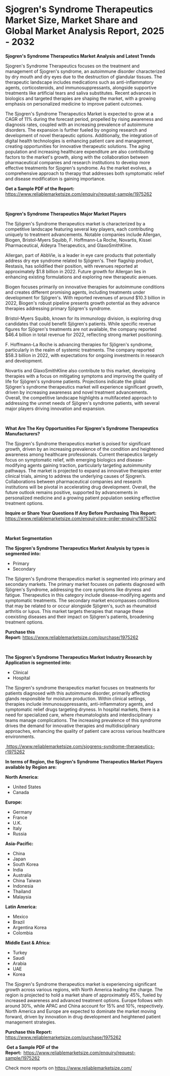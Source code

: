 <p><h1>Sjogren's Syndrome Therapeutics Market Size, Market Share and Global Market Analysis Report, 2025 - 2032</h1></p><p><strong>Sjogren's Syndrome Therapeutics Market Analysis and Latest Trends</strong></p>
<p><p>Sjogren's Syndrome Therapeutics focuses on the treatment and management of Sjogren's syndrome, an autoimmune disorder characterized by dry mouth and dry eyes due to the destruction of glandular tissues. The therapeutic landscape includes medications such as anti-inflammatory agents, corticosteroids, and immunosuppressants, alongside supportive treatments like artificial tears and saliva substitutes. Recent advances in biologics and targeted therapies are shaping the market, with a growing emphasis on personalized medicine to improve patient outcomes.</p><p>The Sjogren's Syndrome Therapeutics Market is expected to grow at a CAGR of 11% during the forecast period, propelled by rising awareness and diagnosis rates, coupled with an increasing prevalence of autoimmune disorders. The expansion is further fueled by ongoing research and development of novel therapeutic options. Additionally, the integration of digital health technologies is enhancing patient care and management, creating opportunities for innovative therapeutic solutions. The aging population and increasing healthcare expenditure are also contributing factors to the market's growth, along with the collaboration between pharmaceutical companies and research institutions to develop more effective treatments for Sjogren's syndrome. As the market evolves, a comprehensive approach to therapy that addresses both symptomatic relief and disease modification is gaining importance.</p></p>
<p><strong>Get a Sample PDF of the Report:&nbsp;</strong> <a href="https://www.reliablemarketsize.com/enquiry/request-sample/1975262?utm_campaign=2803&utm_medium=2&utm_source=Github&utm_content=ia&utm_term=28032025&utm_id=sjogrens-syndrome-therapeutics">https://www.reliablemarketsize.com/enquiry/request-sample/1975262</a></p>
<p>&nbsp;</p>
<p><strong>Sjogren's Syndrome Therapeutics Major Market Players</strong></p>
<p><p>The Sjögren's Syndrome therapeutics market is characterized by a competitive landscape featuring several key players, each contributing uniquely to treatment advancements. Notable companies include Allergan, Biogen, Bristol-Myers Squibb, F. Hoffmann-La Roche, Novartis, Kissei Pharmaceutical, Aldeyra Therapeutics, and GlaxoSmithKline.</p><p>Allergan, part of AbbVie, is a leader in eye care products that potentially address dry eye syndrome related to Sjögren's. Their flagship product, Restasis, has solidified their position, with revenues reported at approximately $1.8 billion in 2022. Future growth for Allergan lies in enhancing existing formulations and exploring new therapeutic avenues.</p><p>Biogen focuses primarily on innovative therapies for autoimmune conditions and creates different promising agents, including treatments under development for Sjögren's. With reported revenues of around $10.3 billion in 2022, Biogen's robust pipeline presents growth potential as they advance therapies addressing primary Sjögren's syndrome.</p><p>Bristol-Myers Squibb, known for its immunology division, is exploring drug candidates that could benefit Sjögren's patients. While specific revenue figures for Sjögren's treatments are not available, the company reported $46.4 billion in total revenue for 2022, reflecting strong market positioning.</p><p>F. Hoffmann-La Roche is advancing therapies for Sjögren's syndrome, particularly in the realm of systemic treatments. The company reported $58.3 billion in 2022, with expectations for ongoing investments in research and development.</p><p>Novartis and GlaxoSmithKline also contribute to this market, developing therapies with a focus on mitigating symptoms and improving the quality of life for Sjögren's syndrome patients. Projections indicate the global Sjögren's syndrome therapeutics market will experience significant growth, driven by increasing awareness and novel treatment advancements. Overall, the competitive landscape highlights a multifaceted approach to addressing the unmet needs of Sjögren's syndrome patients, with several major players driving innovation and expansion.</p></p>
<p>&nbsp;</p>
<p><strong>What Are The Key Opportunities For Sjogren's Syndrome Therapeutics Manufacturers?</strong></p>
<p><p>The Sjogren's Syndrome therapeutics market is poised for significant growth, driven by an increasing prevalence of the condition and heightened awareness among healthcare professionals. Current therapeutics largely focus on symptomatic relief, with emerging biologics and disease-modifying agents gaining traction, particularly targeting autoimmunity pathways. The market is projected to expand as innovative therapies enter clinical trials, aiming to address the underlying causes of Sjogren’s. Collaborations between pharmaceutical companies and research institutions will be pivotal in accelerating drug development. Overall, the future outlook remains positive, supported by advancements in personalized medicine and a growing patient population seeking effective treatment options.</p></p>
<p><strong>Inquire or Share Your Questions If Any Before Purchasing This Report:</strong> <a href="https://www.reliablemarketsize.com/enquiry/pre-order-enquiry/1975262?utm_campaign=2803&utm_medium=2&utm_source=Github&utm_content=ia&utm_term=28032025&utm_id=sjogrens-syndrome-therapeutics">https://www.reliablemarketsize.com/enquiry/pre-order-enquiry/1975262</a></p>
<p>&nbsp;</p>
<p><strong>Market Segmentation</strong></p>
<p><strong>The Sjogren's Syndrome Therapeutics Market Analysis by types is segmented into:</strong></p>
<p><ul><li>Primary</li><li>Secondary</li></ul></p>
<p><p>The Sjögren's Syndrome therapeutics market is segmented into primary and secondary markets. The primary market focuses on patients diagnosed with Sjögren's Syndrome, addressing the core symptoms like dryness and fatigue. Therapeutics in this category include disease-modifying agents and symptomatic treatments. The secondary market encompasses conditions that may be related to or occur alongside Sjögren's, such as rheumatoid arthritis or lupus. This market targets therapies that manage these coexisting diseases and their impact on Sjögren's patients, broadening treatment options.</p></p>
<p><strong>Purchase this Report:&nbsp;</strong><a href="https://www.reliablemarketsize.com/purchase/1975262?utm_campaign=2803&utm_medium=2&utm_source=Github&utm_content=ia&utm_term=28032025&utm_id=sjogrens-syndrome-therapeutics">https://www.reliablemarketsize.com/purchase/1975262</a></p>
<p>&nbsp;</p>
<p><strong>The Sjogren's Syndrome Therapeutics Market Industry Research by Application is segmented into:</strong></p>
<p><ul><li>Clinical</li><li>Hospital</li></ul></p>
<p><p>The Sjogren's syndrome therapeutics market focuses on treatments for patients diagnosed with this autoimmune disorder, primarily affecting glands responsible for moisture production. Within clinical settings, therapies include immunosuppressants, anti-inflammatory agents, and symptomatic relief drugs targeting dryness. In hospital markets, there is a need for specialized care, where rheumatologists and interdisciplinary teams manage complications. The increasing prevalence of this syndrome drives the demand for innovative therapies and multidisciplinary approaches, enhancing the quality of patient care across various healthcare environments.</p></p>
<p><a href="https://www.reliablemarketsize.com/sjogrens-syndrome-therapeutics-r1975262?utm_campaign=2803&utm_medium=2&utm_source=Github&utm_content=ia&utm_term=28032025&utm_id=sjogrens-syndrome-therapeutics">&nbsp;https://www.reliablemarketsize.com/sjogrens-syndrome-therapeutics-r1975262</a></p>
<p><strong>In terms of Region, the Sjogren's Syndrome Therapeutics Market Players available by Region are:</strong></p>
<p>
    <p> <strong> North America: </strong>
        <ul>
            <li>United States</li>
            <li>Canada</li>
        </ul>
        </p> 
    <p> <strong> Europe: </strong>
        <ul>
            <li>Germany</li>
            <li>France</li>
            <li>U.K.</li>
            <li>Italy</li>
            <li>Russia</li>
        </ul>
        </p> 
    <p> <strong> Asia-Pacific: </strong>
        <ul>
            <li>China</li>
            <li>Japan</li>
            <li>South Korea</li>
            <li>India</li>
            <li>Australia</li>
            <li>China Taiwan</li>
            <li>Indonesia</li>
            <li>Thailand</li>
            <li>Malaysia</li>
        </ul>
        </p> 
    <p> <strong> Latin America: </strong>
        <ul>
            <li>Mexico</li>
            <li>Brazil</li>
            <li>Argentina Korea</li>
            <li>Colombia</li>
        </ul>
        </p> 
    <p> <strong> Middle East & Africa: </strong>
        <ul>
            <li>Turkey</li>
            <li>Saudi</li>
            <li>Arabia</li>
            <li>UAE</li>
            <li>Korea</li>
        </ul>
    </p>
    </p>
<p><p>The Sjogren's Syndrome therapeutics market is experiencing significant growth across various regions, with North America leading the charge. The region is projected to hold a market share of approximately 45%, fueled by increased awareness and advanced treatment options. Europe follows with around 30%, while APAC and China account for 15% and 10%, respectively. North America and Europe are expected to dominate the market moving forward, driven by innovation in drug development and heightened patient management strategies.</p></p>
<p><strong>Purchase this Report: </strong><a href="https://www.reliablemarketsize.com/purchase/1975262?utm_campaign=2803&utm_medium=2&utm_source=Github&utm_content=ia&utm_term=28032025&utm_id=sjogrens-syndrome-therapeutics">https://www.reliablemarketsize.com/purchase/1975262</a></p>
<p>&nbsp;<strong>Get a Sample PDF of the Report:&nbsp;&nbsp;</strong><a href="https://www.reliablemarketsize.com/enquiry/request-sample/1975262?utm_campaign=2803&utm_medium=2&utm_source=Github&utm_content=ia&utm_term=28032025&utm_id=sjogrens-syndrome-therapeutics">https://www.reliablemarketsize.com/enquiry/request-sample/1975262</a></p>
<p><strong></strong></p>
<p>Check more reports on <a href="https://www.reliablemarketsize.com/?utm_campaign=2803&utm_medium=2&utm_source=Github&utm_content=ia&utm_term=28032025&utm_id=sjogrens-syndrome-therapeutics">https://www.reliablemarketsize.com/</a></p>